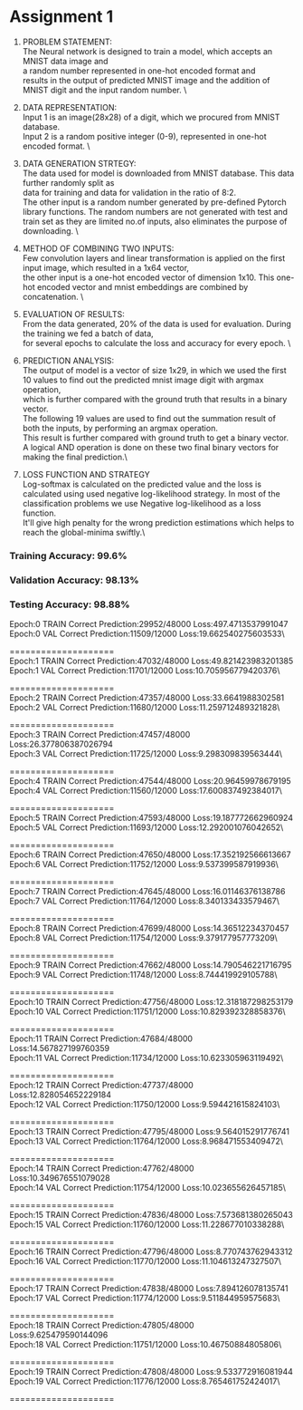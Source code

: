 # Assignment 1

1. PROBLEM STATEMENT: \
	The Neural network is designed to train a model, which accepts an MNIST data image and \
	a random number represented in one-hot encoded format and \
	results in the output of predicted MNIST image and the addition of MNIST digit and the input random number. \
	
2. DATA REPRESENTATION: \
	Input 1 is an image(28x28) of a digit, which we procured from MNIST database.\
	Input 2 is a random positive integer (0-9), represented in one-hot encoded format. \
	
3. DATA GENERATION STRTEGY: \
	The data used for model is downloaded from MNIST database. This data further randomly split as \
	data for training and data for validation in the ratio of 8:2.\
	The other input is a random number generated by pre-defined Pytorch library functions.
	The random numbers are not generated with test and train set as they are limited no.of inputs, also eliminates the purpose of downloading. \
	
4. METHOD OF COMBINING TWO INPUTS: \
	Few convolution layers and linear transformation is applied on the first input image, which resulted in a 1x64 vector,\
	the other input is a one-hot encoded vector of dimension  1x10. This one-hot encoded vector and mnist embeddings are combined by concatenation. \

5. EVALUATION OF RESULTS:\
	From the data generated, 20% of the data is used for evaluation. During the training we fed a batch of data,\
	for several epochs to calculate the loss and accuracy for every epoch. \

6. PREDICTION ANALYSIS:\
	The output of model is a vector of size 1x29, in which we used the first 10 values to find out the predicted mnist image digit with argmax operation, \
	which is further compared with the ground truth that results in a binary vector. \
	The following 19 values are used to find out the summation result of both the inputs, by performing an argmax operation.\
	This result is further compared with ground truth to get a binary vector.\
	A logical AND operation is done on these two final binary vectors for making the final prediction.\

7. LOSS FUNCTION AND STRATEGY\
	Log-softmax is calculated on the predicted value and the loss is calculated using used negative log-likelihood strategy.
	In most of the classification problems we use Negative log-likelihood as a loss function. \
	It'll give high penalty for the wrong prediction estimations which helps to reach the global-minima swiftly.\



### Training Accuracy: 99.6%
### Validation Accuracy: 98.13%
### Testing Accuracy: 98.88%


Epoch:0	 TRAIN	 Correct Prediction:29952/48000 	 Loss:497.4713537991047\
Epoch:0	 VAL	 Correct Prediction:11509/12000 	 Loss:19.662540275603533\

====================\
Epoch:1	 TRAIN	 Correct Prediction:47032/48000 	 Loss:49.821423983201385\
Epoch:1	 VAL	 Correct Prediction:11701/12000 	 Loss:10.705956779420376\

====================\
Epoch:2	 TRAIN	 Correct Prediction:47357/48000 	 Loss:33.6641988302581\
Epoch:2	 VAL	 Correct Prediction:11680/12000 	 Loss:11.259712489321828\

====================\
Epoch:3	 TRAIN	 Correct Prediction:47457/48000 	 Loss:26.377806387026794\
Epoch:3	 VAL	 Correct Prediction:11725/12000 	 Loss:9.298309839563444\

====================\
Epoch:4	 TRAIN	 Correct Prediction:47544/48000 	 Loss:20.96459978679195\
Epoch:4	 VAL	 Correct Prediction:11560/12000 	 Loss:17.600837492384017\

====================\
Epoch:5	 TRAIN	 Correct Prediction:47593/48000 	 Loss:19.187772662960924\
Epoch:5	 VAL	 Correct Prediction:11693/12000 	 Loss:12.292001076042652\

====================\
Epoch:6	 TRAIN	 Correct Prediction:47650/48000 	 Loss:17.352192566613667\
Epoch:6	 VAL	 Correct Prediction:11752/12000 	 Loss:9.537399587919936\

====================\
Epoch:7	 TRAIN	 Correct Prediction:47645/48000 	 Loss:16.01146376138786\
Epoch:7	 VAL	 Correct Prediction:11764/12000 	 Loss:8.340133433579467\

====================\
Epoch:8	 TRAIN	 Correct Prediction:47699/48000 	 Loss:14.36512234370457\
Epoch:8	 VAL	 Correct Prediction:11754/12000 	 Loss:9.379177957773209\

====================\
Epoch:9	 TRAIN	 Correct Prediction:47662/48000 	 Loss:14.790546221716795\
Epoch:9	 VAL	 Correct Prediction:11748/12000 	 Loss:8.744419929105788\

====================\
Epoch:10	 TRAIN	 Correct Prediction:47756/48000 	 Loss:12.318187298253179\
Epoch:10	 VAL	 Correct Prediction:11751/12000 	 Loss:10.829392328858376\

====================\
Epoch:11	 TRAIN	 Correct Prediction:47684/48000 	 Loss:14.567827199760359\
Epoch:11	 VAL	 Correct Prediction:11734/12000 	 Loss:10.623305963119492\

====================\
Epoch:12	 TRAIN	 Correct Prediction:47737/48000 	 Loss:12.828054652229184\
Epoch:12	 VAL	 Correct Prediction:11750/12000 	 Loss:9.594421615824103\

====================\
Epoch:13	 TRAIN	 Correct Prediction:47795/48000 	 Loss:9.564015291776741\
Epoch:13	 VAL	 Correct Prediction:11764/12000 	 Loss:8.968471553409472\

====================\
Epoch:14	 TRAIN	 Correct Prediction:47762/48000 	 Loss:10.349676551079028\
Epoch:14	 VAL	 Correct Prediction:11754/12000 	 Loss:10.023655626457185\

====================\
Epoch:15	 TRAIN	 Correct Prediction:47836/48000 	 Loss:7.573681380265043\
Epoch:15	 VAL	 Correct Prediction:11760/12000 	 Loss:11.228677010338288\

====================\
Epoch:16	 TRAIN	 Correct Prediction:47796/48000 	 Loss:8.770743762943312\
Epoch:16	 VAL	 Correct Prediction:11770/12000 	 Loss:11.104613247327507\

====================\
Epoch:17	 TRAIN	 Correct Prediction:47838/48000 	 Loss:7.894126078135741\
Epoch:17	 VAL	 Correct Prediction:11774/12000 	 Loss:9.511844959575683\

====================\
Epoch:18	 TRAIN	 Correct Prediction:47805/48000 	 Loss:9.625479590144096\
Epoch:18	 VAL	 Correct Prediction:11751/12000 	 Loss:10.46750884805806\

====================\
Epoch:19	 TRAIN	 Correct Prediction:47808/48000 	 Loss:9.533772916081944\
Epoch:19	 VAL	 Correct Prediction:11776/12000 	 Loss:8.765461752424017\

====================



